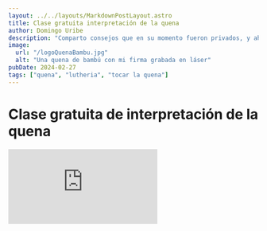```yaml
---
layout: ../../layouts/MarkdownPostLayout.astro
title: Clase gratuita interpretación de la quena
author: Domingo Uribe
description: "Comparto consejos que en su momento fueron privados, y ahora son público para beneficio de todos"
image:
  url: "/logoQuenaBambu.jpg"
  alt: "Una quena de bambú con mi firma grabada en láser"
pubDate: 2024-02-27
tags: ["quena", "lutheria", "tocar la quena"]
---
```


# Clase gratuita de interpretación de la quena

<iframe src="https://www.youtube.com/embed/4PUGyJJtZWg?si=_A9WB8r_Bnkf1IDd" title="YouTube video player" frameborder="0" allow="accelerometer; autoplay; clipboard-write; encrypted-media; gyroscope; picture-in-picture; web-share" allowfullscreen></iframe>
